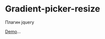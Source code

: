 Gradient-picker-resize
=========

Плагин jquery<br>

<a HREF="http://185.4.73.122/gradient-picker">Demo</a>...